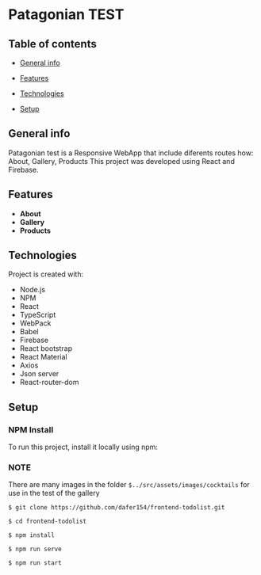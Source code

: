 # Patagonian TEST

## Table of contents

*  [General info](#general-info)

*  [Features](#features)

*  [Technologies](#technologies)

*  [Setup](#setup)

## General info

Patagonian test is a Responsive WebApp that include diferents routes how: About, Gallery, Products This project was developed using React and Firebase.

## Features

* **About**
* **Gallery**
* **Products**

## Technologies

Project is created with:

* Node.js
* NPM
* React
* TypeScript
* WebPack
* Babel
* Firebase
* React bootstrap
* React Material
* Axios
* Json server 
* React-router-dom

## Setup

### NPM Install 

To run this project, install it locally using npm:

### NOTE
There are many images in the folder ```$../src/assets/images/cocktails``` for use in the test of the gallery

```
$ git clone https://github.com/dafer154/frontend-todolist.git

$ cd frontend-todolist

$ npm install

$ npm run serve

$ npm run start
```